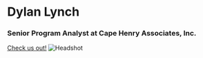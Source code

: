 # **Dylan Lynch**
### Senior Program Analyst at Cape Henry Associates, Inc. 
[Check us out!](https://cape-henry.com/)
![Headshot](https://user-images.githubusercontent.com/98568281/155866673-3f45b43a-5592-4167-bb53-84815d2b04f0.jpg)
